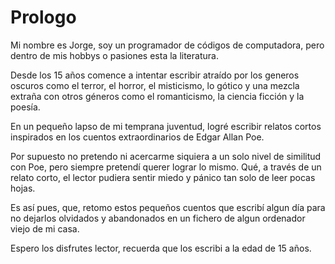 # Prologo

Mi nombre es Jorge, soy un programador de códigos de computadora, pero dentro de mis hobbys o pasiones esta la literatura.

Desde los 15 años comence a intentar escribir atraído por los generos oscuros como el terror, el horror, el misticismo, lo gótico y una mezcla extraña con otros géneros como el romanticismo, la ciencia ficción y la poesía.

En un pequeño lapso de mi temprana juventud, logré escribir relatos cortos inspirados en los cuentos extraordinarios de Edgar Allan Poe.

Por supuesto no pretendo ni acercarme siquiera a un solo nivel de similitud con Poe, pero siempre pretendí querer lograr lo mismo. Qué, a través de un relato corto, el lector pudiera sentir miedo y pánico tan solo de leer pocas hojas.

Es así pues, que, retomo estos pequeños cuentos que escribí algun día para no dejarlos olvidados y abandonados en un fichero de algun ordenador viejo de mi casa.

Espero los disfrutes lector, recuerda que los escribi a la edad de 15 años.
